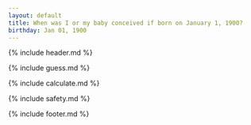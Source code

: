 ```yaml
---
layout: default
title: When was I or my baby conceived if born on January 1, 1900?
birthday: Jan 01, 1900
---
```


{% include header.md %}

{% include guess.md %}

{% include calculate.md %}

{% include safety.md %}

{% include footer.md %}



